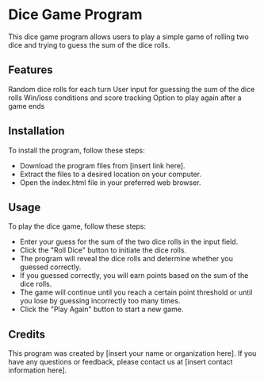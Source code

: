 # Dice Game Program
This dice game program allows users to play a simple game of rolling two dice and trying to guess the sum of the dice rolls.

## Features
Random dice rolls for each turn
User input for guessing the sum of the dice rolls
Win/loss conditions and score tracking
Option to play again after a game ends
## Installation
To install the program, follow these steps:

- Download the program files from [insert link here].
- Extract the files to a desired location on your computer.
- Open the index.html file in your preferred web browser.
## Usage
To play the dice game, follow these steps:

- Enter your guess for the sum of the two dice rolls in the input field.
- Click the "Roll Dice" button to initiate the dice rolls.
- The program will reveal the dice rolls and determine whether you guessed correctly.
- If you guessed correctly, you will earn points based on the sum of the dice rolls.
- The game will continue until you reach a certain point threshold or until you lose by guessing incorrectly too many times.
- Click the "Play Again" button to start a new game.
## Credits
This program was created by [insert your name or organization here]. If you have any questions or feedback, please contact us at [insert contact information here].
